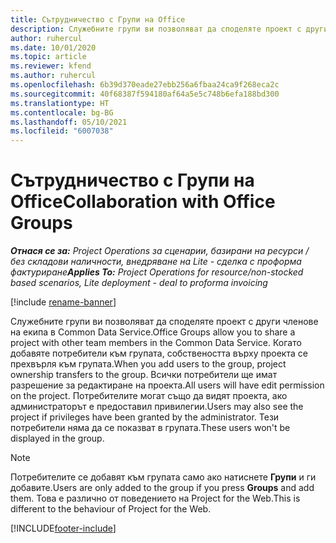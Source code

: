 ```yaml
---
title: Сътрудничество с Групи на Office
description: Служебните групи ви позволяват да споделяте проект с други членове на екипа в рамките на Common Data Service.
author: ruhercul
ms.date: 10/01/2020
ms.topic: article
ms.reviewer: kfend
ms.author: ruhercul
ms.openlocfilehash: 6b39d370eade27ebb256a6fbaa24ca9f268eca2c
ms.sourcegitcommit: 40f68387f594180af64a5e5c748b6efa188bd300
ms.translationtype: HT
ms.contentlocale: bg-BG
ms.lasthandoff: 05/10/2021
ms.locfileid: "6007038"
---
```

# <a name="collaboration-with-office-groups"></a><span data-ttu-id="e9909-103">Сътрудничество с Групи на Office</span><span class="sxs-lookup"><span data-stu-id="e9909-103">Collaboration with Office Groups</span></span>

<span data-ttu-id="e9909-104">_**Отнася се за:** Project Operations за сценарии, базирани на ресурси / без складови наличности, внедряване на Lite - сделка с проформа фактуриране_</span><span class="sxs-lookup"><span data-stu-id="e9909-104">_**Applies To:** Project Operations for resource/non-stocked based scenarios, Lite deployment - deal to proforma invoicing_</span></span>

[!include [rename-banner](~/includes/cc-data-platform-banner.md)]

<span data-ttu-id="e9909-105">Служебните групи ви позволяват да споделяте проект с други членове на екипа в Common Data Service.</span><span class="sxs-lookup"><span data-stu-id="e9909-105">Office Groups allow you to share a project with other team members in the Common Data Service.</span></span> <span data-ttu-id="e9909-106">Когато добавяте потребители към групата, собствеността върху проекта се прехвърля към групата.</span><span class="sxs-lookup"><span data-stu-id="e9909-106">When you add users to the group, project ownership transfers to the group.</span></span> <span data-ttu-id="e9909-107">Всички потребители ще имат разрешение за редактиране на проекта.</span><span class="sxs-lookup"><span data-stu-id="e9909-107">All users will have edit permission on the project.</span></span> <span data-ttu-id="e9909-108">Потребителите могат също да видят проекта, ако администраторът е предоставил привилегии.</span><span class="sxs-lookup"><span data-stu-id="e9909-108">Users may also see the project if privileges have been granted by the administrator.</span></span> <span data-ttu-id="e9909-109">Тези потребители няма да се показват в групата.</span><span class="sxs-lookup"><span data-stu-id="e9909-109">These users won't be displayed in the group.</span></span>

> [!NOTE] 
> <span data-ttu-id="e9909-110">Потребителите се добавят към групата само ако натиснете **Групи** и ги добавите.</span><span class="sxs-lookup"><span data-stu-id="e9909-110">Users are only added to the group if you press **Groups** and add them.</span></span> <span data-ttu-id="e9909-111">Това е различно от поведението на Project for the Web.</span><span class="sxs-lookup"><span data-stu-id="e9909-111">This is different to the behaviour of Project for the Web.</span></span> 



[!INCLUDE[footer-include](../includes/footer-banner.md)]